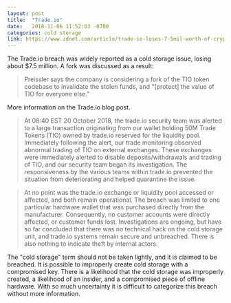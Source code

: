 ```yaml
---
layout: post
title:  "Trade.io"
date:   2018-11-06 11:52:03 -0700
categories: cold storage
link: https://www.zdnet.com/article/trade-io-loses-7-5mil-worth-of-cryptocurrency-in-mysterious-cold-wallet-hack/
---
```


The Trade.io breach was widely reported as a cold storage issue, losing about $7.5 million. A fork was discussed as a result:

> Preissler says the company is considering a fork of the TIO token codebase to invalidate the stolen funds, and "[protect] the value of TIO for everyone else."

More information on the Trade.io blog post.

> At 08:40 EST 20 October 2018, the trade.io security team was alerted to a large transaction originating from our wallet holding 50M Trade Tokens (TIO) owned by trade.io reserved for the liquidity pool. Immediately following the alert, our trade monitoring observed abnormal trading of TIO on external exchanges. These exchanges were immediately alerted to disable deposits/withdrawals and trading of TIO, and our security team began its investigation. The responsiveness by the various teams within trade.io prevented the situation from deteriorating and helped quarantine the issue.

> At no point was the trade.io exchange or liquidity pool accessed or affected, and both remain operational. The breach was limited to one particular hardware wallet that was purchased directly from the manufacturer. Consequently, no customer accounts were directly affected, or customer funds lost. Investigations are ongoing, but have so far concluded that there was no technical hack on the cold storage unit, and trade.io systems remain secure and unbreached. There is also nothing to indicate theft by internal actors.

The "cold storage" term should not be taken lightly, and it is claimed to be breached. It is possible to improperly create cold storage with a compromised key. There is a likelihood that the cold storage was improperly created, a likelihood of an insider, and a compromised piece of offline hardware. With so much uncertainty it is difficult to categorize this breach without more information.
